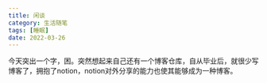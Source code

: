 ```yaml
---
title: 闲谈
category: 生活随笔
tags: [睡眠]
date: 2022-03-26
---
```

今天突出一个字，困。突然想起来自己还有一个博客仓库，自从毕业后，就很少写博客了，拥抱了notion，notion对外分享的能力也使其能够成为一种博客。
<!-- more --> 

